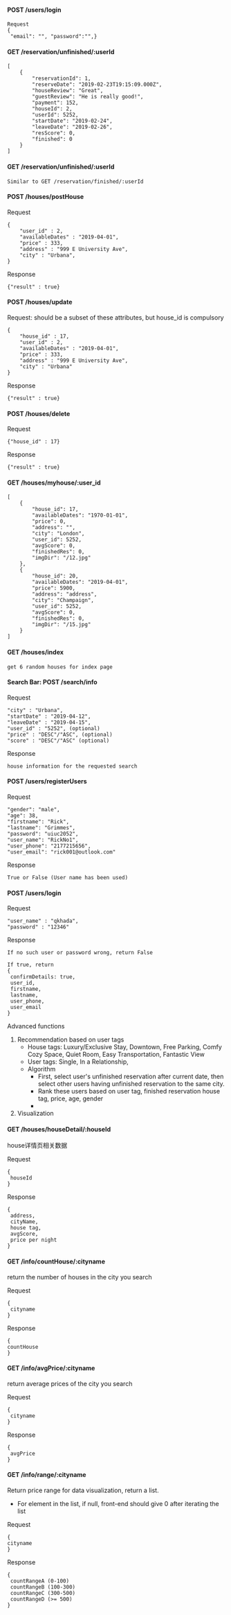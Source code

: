#### POST /users/login

```
Request  
{  
 "email": "", "password":"",}  
```

#### GET /reservation/unfinished/:userId

```
[
    {
        "reservationId": 1,
        "reserveDate": "2019-02-23T19:15:09.000Z",
        "houseReview": "Great",
        "guestReview": "He is really good!",
        "payment": 152,
        "houseId": 2,
        "userId": 5252,
        "startDate": "2019-02-24",
        "leaveDate": "2019-02-26",
        "resScore": 0,
        "finished": 0
    }
]
```

#### GET /reservation/unfinished/:userId

```
Similar to GET /reservation/finished/:userId
```

#### POST /houses/postHouse

Request

```
{
    "user_id" : 2,
    "availableDates" : "2019-04-01",
    "price" : 333,
    "address" : "999 E University Ave",
    "city" : "Urbana",
}
```

Response

```
{"result" : true}
```

#### POST /houses/update

Request: should be a subset of these attributes, but house_id is compulsory

```
{
    "house_id" : 17,
    "user_id" : 2,
    "availableDates" : "2019-04-01",
    "price" : 333,
    "address" : "999 E University Ave",
    "city" : "Urbana"
}
```

Response

```
{"result" : true}
```

#### POST /houses/delete

Request

```
{"house_id" : 17}
```

Response

```
{"result" : true}
```

#### GET /houses/myhouse/:user_id

```
[
    {
        "house_id": 17,
        "availableDates": "1970-01-01",
        "price": 0,
        "address": "",
        "city": "London",
        "user_id": 5252,
        "avgScore": 0,
        "finishedRes": 0,
        "imgDir": "/12.jpg"
    },
    {
        "house_id": 20,
        "availableDates": "2019-04-01",
        "price": 5900,
        "address": "address",
        "city": "Champaign",
        "user_id": 5252,
        "avgScore": 0,
        "finishedRes": 0,
        "imgDir": "/15.jpg"
    }
]
```

#### GET /houses/index

```
get 6 random houses for index page
```

#### Search Bar: POST /search/info

Request

```
"city" : "Urbana",
"startDate" : "2019-04-12",
"leaveDate" : "2019-04-15",
"user_id" : "5252", (optional)
"price" : "DESC"/"ASC", (optional)
"score" : "DESC"/"ASC" (optional)
```

Response

```
house information for the requested search
```

#### POST /users/registerUsers 

Request

```
"gender": "male",
"age": 38,
"firstname": "Rick",
"lastname": "Grimmes",
"password": "uiuc2052",
"user_name": "RickNo1",
"user_phone": "2177215656",
"user_email": "rick001@outlook.com"
```

Response

```
True or False (User name has been used)
```

#### POST /users/login

Request

```
"user_name" : "qkhada", 
"password" : "12346"
```

Response

```
If no such user or password wrong, return False

If true, return
{
 confirmDetails: true,
 user_id,
 firstname,
 lastname,
 user_phone,
 user_email
}
```


Advanced functions

1. Recommendation based on user tags
   - House tags: Luxury/Exclusive Stay, Downtown, Free Parking, Comfy Cozy Space, Quiet Room, Easy Transportation, Fantastic View
   - User tags: Single, In a Relationship,
   - Algorithm
     - First, select user's unfinished reservation after current date, then select other users having unfinished reservation to the same city.
     - Rank these users based on user tag, finished reservation house tag, price, age, gender
     - 
2. Visualization


#### GET /houses/houseDetail/:houseId
house详情页相关数据

Request
```
{ 
 houseId
}
```
Response
```
{
 address, 
 cityName, 
 house tag, 
 avgScore, 
 price per night
}
```
#### GET /info/countHouse/:cityname
return the number of houses in the city you search

Request
```
{
 cityname
}
```
Response
```
{
countHouse
}
```

#### GET /info/avgPrice/:cityname
return average prices of the city you search

Request
```
{
 cityname
}
```
Response
```
{
 avgPrice
}
```

#### GET /info/range/:cityname
Return price range for data visualization, return a list.
 * For element in the list, if null, front-end should give 0 after iterating the list

Request
```
{
cityname
}
```
Response
```
{
 countRangeA (0-100)
 countRangeB (100-300)
 countRangeC (300-500)
 countRangeD (>= 500)
}
```
